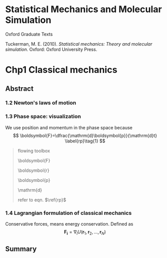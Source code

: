 # Statistical Mechanics and Molecular Simulation

Oxford Graduate Texts

Tuckerman, M. E. (2010). *Statistical mechanics: Theory and molecular simulation*. Oxford: Oxford University Press.



# Chp1 Classical mechanics

## Abstract

### 1.2 Newton's laws of motion





### 1.3 Phase space: visualization

We use position and momentum in the phase space because
$$
\boldsymbol{F}=\dfrac{\mathrm{d}\boldsymbol{p}}{\mathrm{d}t} \label{rp}\tag{1}
$$






> flowing toolbox
>
> \boldsymbol{F}
>
> \boldsymbol{r}
>
> \boldsymbol{p}
>
> \mathrm{d}
>
> refer to eqn. $\ref{rp}$



### 1.4 Lagrangian formulation of classical mechanics

Conservative forces, means energy conservation. Defined as
$$
\boldsymbol{F_i}=\nabla_iU(\boldsymbol{r}_1,\boldsymbol{r}_2,\dots,\boldsymbol{r}_N)
$$












## Summary
